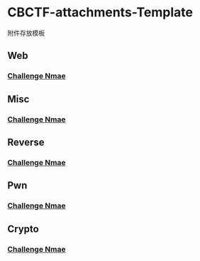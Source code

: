 # CBCTF-attachments-Template
附件存放模板

## Web
### [Challenge Nmae](https://github.com/0RAYS/CBCTF-attachments-Template/tree/main/Web/Challenge%20Name)
## Misc
### [Challenge Nmae](https://github.com/0RAYS/CBCTF-attachments-Template/tree/main/Misc/Challenge%20Name)
## Reverse
### [Challenge Nmae](https://github.com/0RAYS/CBCTF-attachments-Template/tree/main/Reverse/Challenge%20Name)
## Pwn
### [Challenge Nmae](https://github.com/0RAYS/CBCTF-attachments-Template/tree/main/Pwn/Challenge%20Name)
## Crypto
### [Challenge Nmae](https://github.com/0RAYS/CBCTF-attachments-Template/tree/main/Crypto/Challenge%20Name)
